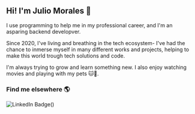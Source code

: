 ## Hi! I'm Julio Morales 🤖

I use programming to help me in my professional career, and I'm an asparing backend developver.

Since 2020, I've living and breathing in the tech ecosystem- I've had the chance to inmerse myself in many different works and projects, helping to make this world trough tech solutions and code.

I'm always trying to grow and learn something new. I also enjoy watching movies and playing with my pets 🐱🐶.

### Find me elsewhere 🌎

![LinkedIn Badge](https://img.shields.io/badge/LinkedIn-blue?style=for-the-badge&logo=Linkedin&logocolor=white&link=https://github.com/JulioCMR)()
